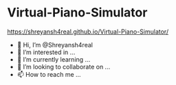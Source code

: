 # Virtual-Piano-Simulator
https://shreyansh4real.github.io/Virtual-Piano-Simulator/
- 👋 Hi, I’m @Shreyansh4real
- 👀 I’m interested in ...
- 🌱 I’m currently learning ...
- 💞️ I’m looking to collaborate on ...
- 📫 How to reach me ...
